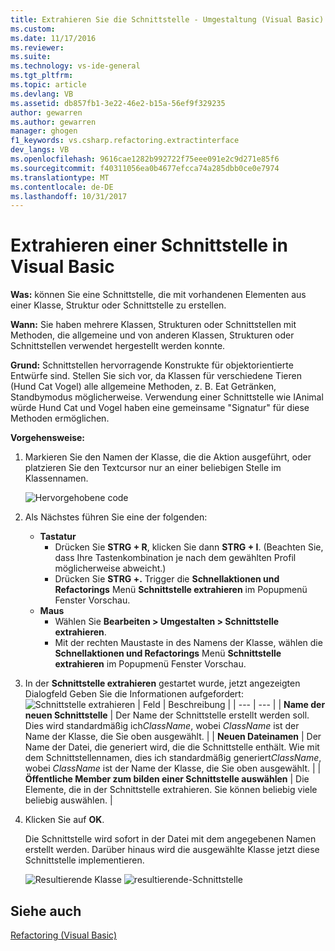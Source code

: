 ```yaml
---
title: Extrahieren Sie die Schnittstelle - Umgestaltung (Visual Basic) | Microsoft Docs
ms.custom: 
ms.date: 11/17/2016
ms.reviewer: 
ms.suite: 
ms.technology: vs-ide-general
ms.tgt_pltfrm: 
ms.topic: article
ms.devlang: VB
ms.assetid: db857fb1-3e22-46e2-b15a-56ef9f329235
author: gewarren
ms.author: gewarren
manager: ghogen
f1_keywords: vs.csharp.refactoring.extractinterface
dev_langs: VB
ms.openlocfilehash: 9616cae1282b992722f75eee091e2c9d271e85f6
ms.sourcegitcommit: f40311056ea0b4677efcca74a285dbb0ce0e7974
ms.translationtype: MT
ms.contentlocale: de-DE
ms.lasthandoff: 10/31/2017
---
```

# <a name="extract-an-interface-in-visual-basic"></a>Extrahieren einer Schnittstelle in Visual Basic
**Was:** können Sie eine Schnittstelle, die mit vorhandenen Elementen aus einer Klasse, Struktur oder Schnittstelle zu erstellen.

**Wann:** Sie haben mehrere Klassen, Strukturen oder Schnittstellen mit Methoden, die allgemeine und von anderen Klassen, Strukturen oder Schnittstellen verwendet hergestellt werden konnte.

**Grund:** Schnittstellen hervorragende Konstrukte für objektorientierte Entwürfe sind.  Stellen Sie sich vor, da Klassen für verschiedene Tieren (Hund Cat Vogel) alle allgemeine Methoden, z. B. Eat Getränken, Standbymodus möglicherweise.  Verwendung einer Schnittstelle wie IAnimal würde Hund Cat und Vogel haben eine gemeinsame "Signatur" für diese Methoden ermöglichen.  

**Vorgehensweise:**

1. Markieren Sie den Namen der Klasse, die die Aktion ausgeführt, oder platzieren Sie den Textcursor nur an einer beliebigen Stelle im Klassennamen.

   ![Hervorgehobene code](media/extractinterface_highlight.png)

1. Als Nächstes führen Sie eine der folgenden:
   * **Tastatur**
     * Drücken Sie **STRG + R**, klicken Sie dann **STRG + I**.  (Beachten Sie, dass Ihre Tastenkombination je nach dem gewählten Profil möglicherweise abweicht.)
     * Drücken Sie **STRG +.** Trigger die **Schnellaktionen und Refactorings** Menü **Schnittstelle extrahieren** im Popupmenü Fenster Vorschau.
   * **Maus**
     * Wählen Sie **Bearbeiten > Umgestalten > Schnittstelle extrahieren**.
     * Mit der rechten Maustaste in des Namens der Klasse, wählen die **Schnellaktionen und Refactorings** Menü **Schnittstelle extrahieren** im Popupmenü Fenster Vorschau.

1. In der **Schnittstelle extrahieren** gestartet wurde, jetzt angezeigten Dialogfeld Geben Sie die Informationen aufgefordert: ![Schnittstelle extrahieren](media/extractinterface_dialog.png)
   | Feld | Beschreibung |
   | --- | --- |
   | **Name der neuen Schnittstelle** | Der Name der Schnittstelle erstellt werden soll. Dies wird standardmäßig ich*ClassName*, wobei *ClassName* ist der Name der Klasse, die Sie oben ausgewählt. |
   | **Neuen Dateinamen** | Der Name der Datei, die generiert wird, die die Schnittstelle enthält. Wie mit dem Schnittstellennamen, dies ich standardmäßig generiert*ClassName*, wobei *ClassName* ist der Name der Klasse, die Sie oben ausgewählt. |
   | **Öffentliche Member zum bilden einer Schnittstelle auswählen** | Die Elemente, die in der Schnittstelle extrahieren.  Sie können beliebig viele beliebig auswählen. |

1. Klicken Sie auf **OK**.

   Die Schnittstelle wird sofort in der Datei mit dem angegebenen Namen erstellt werden.  Darüber hinaus wird die ausgewählte Klasse jetzt diese Schnittstelle implementieren.

   ![Resultierende Klasse](media/extractinterface_class.png)
   ![resultierende-Schnittstelle](media/extractinterface_interface.png)

## <a name="see-also"></a>Siehe auch
[Refactoring (Visual Basic)](../refactoring-vb.md)